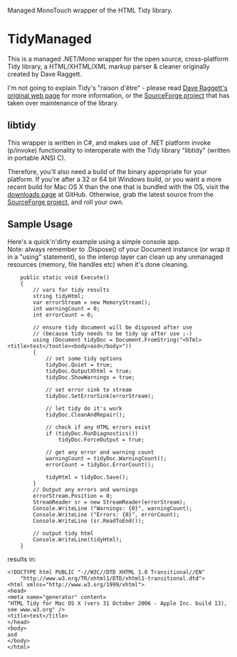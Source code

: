 Managed MonoTouch wrapper of the HTML Tidy library.


# TidyManaged

This is a managed .NET/Mono wrapper for the open source, cross-platform Tidy library, a HTML/XHTML/XML markup parser & cleaner originally created by Dave Raggett.

I'm not going to explain Tidy's "raison d'être" - please read [Dave Raggett's original web page](http://www.w3.org/People/Raggett/tidy/) for more information, or the [SourceForge project](http://tidy.sourceforge.net/) that has taken over maintenance of the library.

## libtidy

This wrapper is written in C#, and makes use of .NET platform invoke (p/invoke) functionality to interoperate with the Tidy library "libtidy" (written in portable ANSI C).

Therefore, you'll also need a build of the binary appropriate for your platform. If you're after a 32 or 64 bit Windows build, or you want a more recent build for Mac OS X than the one that is bundled with the OS, visit the [downloads page](http://github.com/markbeaton/TidyManaged/downloads) at GitHub. Otherwise, grab the latest source from the [SourceForge project](http://tidy.sourceforge.net/), and roll your own.

## Sample Usage

Here's a quick'n'dirty example using a simple console app.  
Note: always remember to .Dispose() of your Document instance (or wrap it in a "using" statement), so the interop layer can clean up any unmanaged resources (memory, file handles etc) when it's done cleaning.
    
		public static void Execute()
		{
			// vars for tidy results
			string tidyHtml;
			var errorStream = new MemoryStream();
			int warningCount = 0;
			int errorCount = 0;

			// ensure tidy document will be disposed after use 
			// (because tidy needs to be tidy up after use ;-)
			using (Document tidyDoc = Document.FromString("<hTml><title>test</tootle><body>asd</body>"))
			{
				// set some tidy options
				tidyDoc.Quiet = true;
				tidyDoc.OutputXhtml = true;
				tidyDoc.ShowWarnings = true;

				// set error sink to stream
				tidyDoc.SetErrorSink(errorStream);

				// let tidy do it's work
				tidyDoc.CleanAndRepair();

				// check if any HTML errors exist
				if (tidyDoc.RunDiagnostics())
					tidyDoc.ForceOutput = true;

				// get any error and warning count
				warningCount = tidyDoc.WarningCount();
				errorCount = tidyDoc.ErrorCount();

				tidyHtml = tidyDoc.Save();
			}
			// Output any errors and warnings
			errorStream.Position = 0;
			StreamReader sr = new StreamReader(errorStream);
			Console.WriteLine ("Warnings: {0}", warningCount);
			Console.WriteLine ("Errors: {0}", errorCount);
			Console.WriteLine (sr.ReadToEnd());

			// output tidy html
			Console.WriteLine(tidyHtml);
		}


results in:

    <!DOCTYPE html PUBLIC "-//W3C//DTD XHTML 1.0 Transitional//EN"
        "http://www.w3.org/TR/xhtml1/DTD/xhtml1-transitional.dtd">
    <html xmlns="http://www.w3.org/1999/xhtml">
    <head>
    <meta name="generator" content=
    "HTML Tidy for Mac OS X (vers 31 October 2006 - Apple Inc. build 13), see www.w3.org" />
    <title>test</title>
    </head>
    <body>
    asd
    </body>
    </html>
